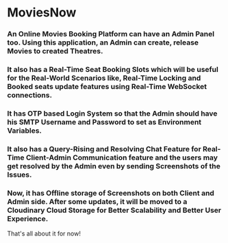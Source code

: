 # MoviesNow

  ### An Online Movies Booking Platform can have an Admin Panel too. Using this application, an Admin can create, release Movies to created Theatres.
  
  ### It also has a Real-Time Seat Booking Slots which will be useful for the Real-World Scenarios like, Real-Time Locking and Booked seats update features using Real-Time WebSocket connections.

  ### It has OTP based Login System so that the Admin should have his SMTP Username and Password to set as Environment Variables.

  ### It also has a Query-Rising and Resolving Chat Feature for Real-Time Client-Admin Communication feature and the users may get resolved by the Admin even by sending Screenshots of the Issues.

  ### Now, it has Offline storage of Screenshots on both Client and Admin side. After some updates, it will be moved to a Cloudinary Cloud Storage for Better Scalability and Better User Experience.

 That's all about it for now!
